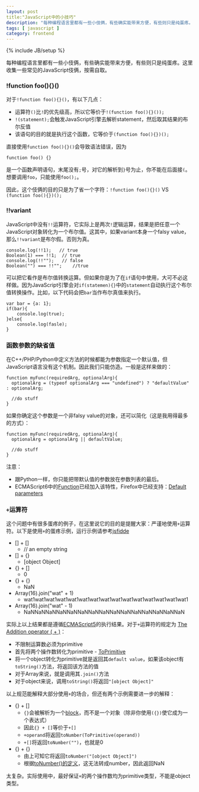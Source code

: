 ```yaml
---
layout: post
title:"JavaScript中的小技巧"
description: "每种编程语言里都有一些小伎俩，有些确实能带来方便，有些则只是纯蛋疼。这里收集一些常见的JavaScript伎俩，按需自取。"
tags: [ javascript ]
category: frontend
---
```

{% include JB/setup %}

每种编程语言里都有一些小伎俩，有些确实能带来方便，有些则只是纯蛋疼。这里收集一些常见的JavaScript伎俩，按需自取。

### !function foo(){}()

对于`!function foo(){}()`，有以下几点：

* 运算符`()`比`!`的优先级高，所以它等价于`!(function foo(){}());`
* `!(statement);`会触发JavaScript引擎去解析statement，然后取其结果的布尔反值
* 该语句的目的就是执行这个函数，它等价于`(function foo(){})();`

直接使用`function foo(){}()`会导致语法错误，因为

    function foo() {}


是一个函数声明语句，末尾没有`;`号，对它的解析到`}`号为止，你不能在后面接`(`。想要调用`foo`，只能使用`foo();`。

因此，这个伎俩的目的只是为了省一个字符：`!function foo(){}()` VS `(function foo(){})();`

### !!variant

JavaScript中没有`!!`运算符，它实际上是两次`!`逻辑运算，结果是把任意一个JavaScript对象转化为一个布尔值。这其中，如果variant本身一个falsy value，那么`!!variant`是布尔假。否则为真。

    console.log(!!1);   // true
    Boolean(1) === !!1;  // true
    console.log(!!"");   // false
    Boolean("") === !!"";    //true


可以把它看作是布尔值转换运算。但如果你是为了在`if`语句中使用，大可不必这样做。因为JavaScript引擎会对`if(statemen){}`中的`statement`自动执行这个布尔值转换操作。比如，以下代码会把`bar`当作布尔真值来执行。


    var bar = {a: 1};
    if(bar){
        console.log(true);
    }else{
        console.log(fasle);
    }


### 函数参数的缺省值

在C++/PHP/Python中定义方法的时候都能为参数指定一个默认值，但JavaScript语言没有这个机制。因此我们只能仿造。一般是这样来做的：


    function myFunc(requiredArg, optionalArg){
      optionalArg = (typeof optionalArg === "undefined") ? "defaultValue" : optionalArg;

      //do stuff
    }


如果你确定这个参数是一个非falsy value的对象，还可以简化（这是我用得最多的方式）：


    function myFunc(requiredArg, optionalArg){
      optionalArg = optionalArg || defaultValue;

      //do stuff
    }


注意：

* 跟Python一样，你只能把带默认值的参数放在参数列表的最后。
* ECMAScript6中的[Function](http://people.mozilla.org/~jorendorff/es6-draft.html)已经加入该特性，Firefox中已经支持：[Default parameters](https://developer.mozilla.org/en-US/docs/Web/JavaScript/Reference/Functions/Default_parameters)

### `+`运算符

这个问题中有很多蛋疼的例子，在这里说它的目的是提醒大家：严谨地使用`+`运算符。以下是使用`+`的蛋疼示例，运行示例请参考[jsfidde](http://jsfiddle.net/fe479/9/)

* [] + []
  * // an empty string
* [] + {}
  * [object Object]
* {} + []
  * 0
* {} + {}
  * NaN
* Array(16).join("wat" + 1)
  * wat1wat1wat1wat1wat1wat1wat1wat1wat1wat1wat1wat1wat1wat1wat1
* Array(16).join("wat" - 1)
  * NaNNaNNaNNaNNaNNaNNaNNaNNaNNaNNaNNaNNaNNaNNaN

实际上以上结果都是遵循[ECMAScript5](http://www.ecma-international.org/publications/standards/Ecma-262.htm)的执行结果。对于`+`运算符的规定为 [The Addition operator ( + )](http://www.ecma-international.org/ecma-262/5.1/#sec-11.6.1)：

* 不限制运算数必须为primitive
* 首先将两个操作数转化为primitive - [ToPrimitive](http://www.ecma-international.org/ecma-262/5.1/#sec-9.1)
* 将一个object转化为primitive就是返回其`default value`，如果该object有`toString()`方法，将返回该方法的值
* 对于Array来说，就是调用其`.join()`方法
* 对于object来说，调用`toString()`将返回`"[object Object]"`

以上规范能解释大部分使用`+`的场合，但还有两个示例需要进一步的解释：

* {} + []
  * `{}`会被解析为一个[block](http://www.ecma-international.org/ecma-262/5.1/#sec-12.1)，而不是一个对象（除非你使用`({})`使它成为一个表达式）
  * 因此`{} + []`等价于`+[]`
  * `+operand`将返回`toNumber(ToPrimitive(operand))`
  * `+[]`将返回`toNumber("")`，也就是0
* {} + {}
  * 由上可知它将返回`toNumber("[object Object]")`
  * 根据[toNumber()的定义](http://www.ecma-international.org/ecma-262/5.1/#sec-9.3.1)，这无法转成number，因此返回NaN

太复杂。实际使用中，最好保证`+`的两个操作数均为primitive类型，不能是object类型。

